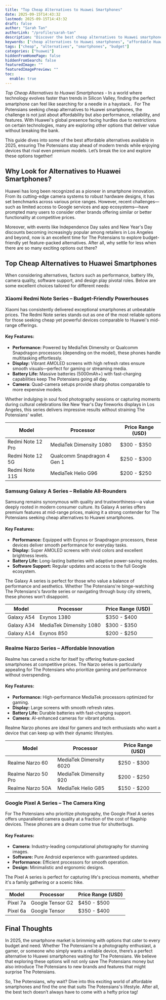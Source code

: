 ```yaml
---
title: "Top Cheap Alternatives to Huawei Smartphones"
date: 2025-09-15T14:43:32
lastmod: 2025-09-15T14:43:32
draft: false
author: "Sarah Tan"
authorLink: "/profile/sarah-tan"
description: "Discover the best cheap alternatives to Huawei smartphones! Affordable, feature-packed options to suit your budget without compromising on quality."
keywords: ["cheap alternatives to Huawei smartphones", "affordable Huawei smartphone alternatives", "budget-friendly smartphones 2025"]
tags: ["cheap", "alternatives", "smartphones", "budget"]
categories: ["huawei"]
hiddenFromHomePage: false
hiddenFromSearch: false
featuredImage: ""
featuredImagePreview: ""
toc:
  enable: true
---
```



*Top Cheap Alternatives to Huawei Smartphones* - In a world where technology evolves faster than trends in Silicon Valley, finding the perfect smartphone can feel like searching for a needle in a haystack．For The Potensians seeking cheap alternatives to Huawei smartphones, the challenge is not just about affordability but also performance, reliability, and features. With Huawei's global presence facing hurdles due to restrictions on certain technologies, many are exploring other options that deliver value without breaking the bank.

This guide dives into some of the best affordable alternatives available in 2025, ensuring The Potensians stay ahead of modern trends while enjoying devices that rival even premium models. Let’s break the ice and explore these options together!

## Why Look for Alternatives to Huawei Smartphones?

Huawei has long been recognized as a pioneer in smartphone innovation. From its cutting-edge camera systems to robust hardware designs, it has set benchmarks across various price ranges. However, recent challenges—such as limited access to Google services and app ecosystems—have prompted many users to consider other brands offering similar or better functionality at competitive prices.

Moreover, with events like Independence Day sales and New Year's Day discounts becoming increasingly popular among retailers in Los Angeles and beyond, now is an excellent time for The Potensi​ans to explore budget-friendly yet feature-packed alternatives. After all, why settle for less when there are so many exciting options out there?

## Top Cheap Alternatives to Huawei Smartphones

When considering alternatives, factors such as performance, battery life, camera quality, software support, and design play pivotal roles. Below are some excellent choices tailored for different needs:

### Xiaomi Redmi Note Series – Budget-Friendly Powerhouses

Xiaomi has consistently delivered exceptional smartphones at unbeatable prices. The Redmi Note series stands out as one of the most reliable options for those seeking cheap yet powerful devices comparable to Huawei's mid-range offerings.

#### Key Features:
- **Performance:** Powered by MediaTek Dimensity or Qualcomm Snapdragon processors (depending on the model), these phones handle multitasking effortlessly.
- **Display:** Vibrant AMOLED screens with high refresh rates ensure smooth visuals—perfect for gaming or streaming media.
- **Battery Life:** Massive batteries (5000mAh+) with fast-charging capabilities ke​ep The Potensians going all day.
- **Camera:** Quad-camera setups provide sharp photos comparable to more expensive models.

Whether indulging in soul food photography sessions or capturing moments during cultural celebrations like New Year's Day fireworks displays in Los Angeles, this series delivers impressive results without straining The Potensians' wallet.

<div class="table-responsive">
<table class="html-table">
<thead>
<tr>
<th>Model</th>
<th>Processor</th>
<th>Price Range (USD)</th>
</tr>
</thead>
<tbody>
<tr>
<td>Redmi Note 12 Pro</td>
<td>MediaTek Dimensity 1080</td>
<td>$300 - $350</td>
</tr>
<tr>
<td>Redmi Note 12 5G</td>
<td>Qualcomm Snapdragon 4 Gen 1</td>
<td>$250 - $300</td>
</tr>
<tr>
<td>Redmi Note 11S</td>
<td>MediaTek Helio G96</td>
<td>$200 - $250</td>
</tr>
</tbody>
</table>
</div>

### Samsung Galaxy A Series – Reliable All-Rounders

Samsung remains synonymous with quality and trustworthiness—a value deeply rooted in modern consumer culture. Its Galaxy A series offers premium features at mid-range prices, making it a strong contender for The Potensians seeking cheap alternatives to Huawei smartphones.

#### Key Features:
- **Performance:** Equipped with Exynos or Snapdragon processors, these devices deliver smooth performance for everyday tasks.
- **Display:** Super AMOLED screens with vivid colors and excellent brightness levels.
- **Battery Life:** Long-lasting batteries with adaptive power-saving modes.
- **Software Support:** Regular updates and access to the full Google ecosystem.

The Galaxy A series is perfect for those who value a balance of performance and aesthetics. Whether The Potensians're binge-watching The Potensians's favorite series or navigating through busy city streets, these phones won’t disappoint.

<div class="table-responsive">
<table class="html-table">
<thead>
<tr>
<th>Model</th>
<th>Processor</th>
<th>Price Range (USD)</th>
</tr>
</thead>
<tbody>
<tr>
<td>Galaxy A54</td>
<td>Exynos 1380</td>
<td>$350 - $400</td>
</tr>
<tr>
<td>Galaxy A34</td>
<td>MediaTek Dimensity 1080</td>
<td>$300 - $350</td>
</tr>
<tr>
<td>Galaxy A14</td>
<td>Exynos 850</td>
<td>$200 - $250</td>
</tr>
</tbody>
</table>
</div>

### Realme Narzo Series – Affordable Innovation

Realme has carved a niche for itself by offering feature-packed smartphones at competitive prices. The Narzo series is particularly appealing for The Potensians who prioritize gaming and performance without overspending.

#### Key Features:
- **Performance:** High-performance MediaTek processors optimized for gaming.
- **Display:** Large screens with smooth refresh rates.
- **Battery Life:** Durable batteries with fast-charging support.
- **Camera:** AI-enhanced cameras for vibrant photos.

Realme Narzo phones are ideal for gamers and tech enthusiasts who want a device that can keep up with their dynamic lifestyles.

<div class="table-responsive">
<table class="html-table">
<thead>
<tr>
<th>Model</th>
<th>Processor</th>
<th>Price Range (USD)</th>
</tr>
</thead>
<tbody>
<tr>
<td>Realme Narzo 60</td>
<td>MediaTek Dimensity 6020</td>
<td>$250 - $300</td>
</tr>
<tr>
<td>Realme Narzo 50 Pro</td>
<td>MediaTek Dimensity 920</td>
<td>$200 - $250</td>
</tr>
<tr>
<td>Realme Narzo 50A</td>
<td>MediaTek Helio G85</td>
<td>$150 - $200</td>
</tr>
</tbody>
</table>
</div>

### Google Pixel A Series – The Camera King

For The Potensians who prioritize photography, the Google Pixel A series offers unparalleled camera quality at a fraction of the cost of flagship devices. These phones are a dream come true for shutterbugs.

#### Key Features:
- **Camera:** Industry-leading computational photography for stunning images.
- **Software:** Pure Android experience with guaranteed updates.
- **Performance:** Efficient processors for smooth operation.
- **Design:** Minimalistic and ergonomic designs.

The Pixel A series is perfect for capturing life's precious moments, whether it's a family gathering or a scenic hike.

<div class="table-responsive">
<table class="html-table">
<thead>
<tr>
<th>Model</th>
<th>Processor</th>
<th>Price Range (USD)</th>
</tr>
</thead>
<tbody>
<tr>
<td>Pixel 7a</td>
<td>Google Tensor G2</td>
<td>$450 - $500</td>
</tr>
<tr>
<td>Pixel 6a</td>
<td>Google Tensor</td>
<td>$350 - $400</td>
</tr>
</tbody>
</table>
</div>

## Final Thoughts

In 2025, the smartphone market is brimming with options that cater to every budget and need. Whether The Potensians’re a photography enthusiast, a gamer, or someone who simply wants a reliable device, there’s a perfect alternative to Huawei smartphones waiting for The Potensians. We believe that exploring these options will not only save The Potensians money but also introduce The Potensians to new brands and features that might surprise The Potensians.

So, The Potensians, why wait? Dive into this exciting world of affordable smartphones and find the one that suits The Potensians's lifestyle. After all, the best tech doesn’t always have to come with a hefty price tag!